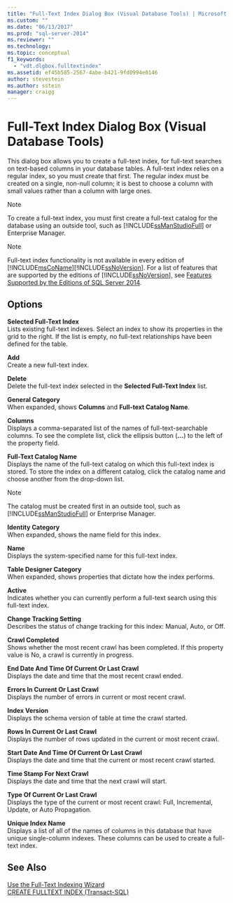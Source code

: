 ```yaml
---
title: "Full-Text Index Dialog Box (Visual Database Tools) | Microsoft Docs"
ms.custom: ""
ms.date: "06/13/2017"
ms.prod: "sql-server-2014"
ms.reviewer: ""
ms.technology:
ms.topic: conceptual
f1_keywords: 
  - "vdt.dlgbox.fulltextindex"
ms.assetid: ef45b585-2567-4abe-b421-9fd0994e0146
author: stevestein
ms.author: sstein
manager: craigg
---
```

# Full-Text Index Dialog Box (Visual Database Tools)
  This dialog box allows you to create a full-text index, for full-text searches on text-based columns in your database tables. A full-text index relies on a regular index, so you must create that first. The regular index must be created on a single, non-null column; it is best to choose a column with small values rather than a column with large ones.  
  
> [!NOTE]  
>  To create a full-text index, you must first create a full-text catalog for the database using an outside tool, such as [!INCLUDE[ssManStudioFull](../../includes/ssmanstudiofull-md.md)] or Enterprise Manager.  
  
> [!NOTE]  
>  Full-text index functionality is not available in every edition of [!INCLUDE[msCoName](../../includes/msconame-md.md)][!INCLUDE[ssNoVersion](../../includes/ssnoversion-md.md)]. For a list of features that are supported by the editions of [!INCLUDE[ssNoVersion](../../includes/ssnoversion-md.md)], see [Features Supported by the Editions of SQL Server 2014](../../getting-started/features-supported-by-the-editions-of-sql-server-2014.md).  
  
## Options  
 **Selected Full-Text Index**  
 Lists existing full-text indexes. Select an index to show its properties in the grid to the right. If the list is empty, no full-text relationships have been defined for the table.  
  
 **Add**  
 Create a new full-text index.  
  
 **Delete**  
 Delete the full-text index selected in the **Selected Full-Text Index** list.  
  
 **General Category**  
 When expanded, shows **Columns** and **Full-text Catalog Name**.  
  
 **Columns**  
 Displays a comma-separated list of the names of full-text-searchable columns. To see the complete list, click the ellipsis button (**…**) to the left of the property field.  
  
 **Full-Text Catalog Name**  
 Displays the name of the full-text catalog on which this full-text index is stored. To store the index on a different catalog, click the catalog name and choose another from the drop-down list.  
  
> [!NOTE]  
>  The catalog must be created first in an outside tool, such as [!INCLUDE[ssManStudioFull](../../includes/ssmanstudiofull-md.md)] or Enterprise Manager.  
  
 **Identity Category**  
 When expanded, shows the name field for this index.  
  
 **Name**  
 Displays the system-specified name for this full-text index.  
  
 **Table Designer Category**  
 When expanded, shows properties that dictate how the index performs.  
  
 **Active**  
 Indicates whether you can currently perform a full-text search using this full-text index.  
  
 **Change Tracking Setting**  
 Describes the status of change tracking for this index: Manual, Auto, or Off.  
  
 **Crawl Completed**  
 Shows whether the most recent crawl has been completed. If this property value is No, a crawl is currently in progress.  
  
 **End Date And Time Of Current Or Last Crawl**  
 Displays the date and time that the most recent crawl ended.  
  
 **Errors In Current Or Last Crawl**  
 Displays the number of errors in current or most recent crawl.  
  
 **Index Version**  
 Displays the schema version of table at time the crawl started.  
  
 **Rows In Current Or Last Crawl**  
 Displays the number of rows updated in the current or most recent crawl.  
  
 **Start Date And Time Of Current Or Last Crawl**  
 Displays the date and time that the current or most recent crawl started.  
  
 **Time Stamp For Next Crawl**  
 Displays the date and time that the next crawl will start.  
  
 **Type Of Current Or Last Crawl**  
 Displays the type of the current or most recent crawl: Full, Incremental, Update, or Auto Propagation.  
  
 **Unique Index Name**  
 Displays a list of all of the names of columns in this database that have unique single-column indexes. These columns can be used to create a full-text index.  
  
## See Also  
 [Use the Full-Text Indexing Wizard](../../relational-databases/search/use-the-full-text-indexing-wizard.md)   
 [CREATE FULLTEXT INDEX &#40;Transact-SQL&#41;](/sql/t-sql/statements/create-fulltext-index-transact-sql)  
  
  
